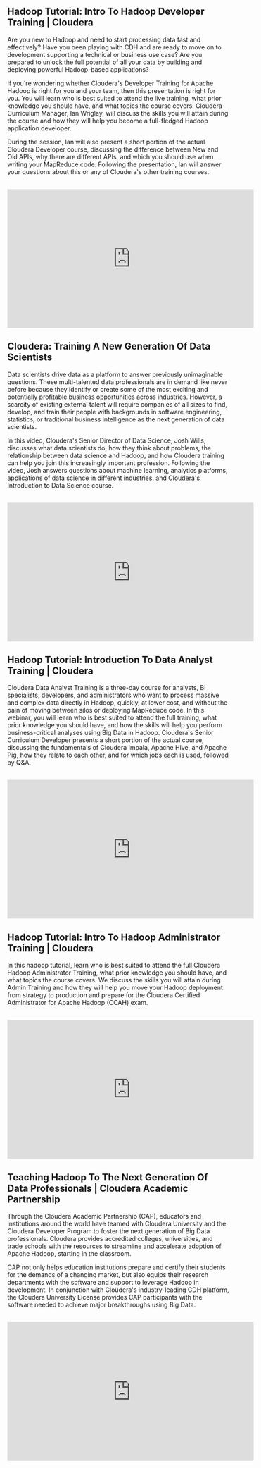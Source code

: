 <!--
name: cloudera hadoop tutorials
version : "0.1"
title : "Cloudera Hadoop Tutorials"
description: "Introduction to Hadoop."
homepage : "https://www.youtube.com/playlist?list=PLe-h9HrA9qfDva0DpD5SX8pGb89ZnG6mz"
author : "Cloudera, Inc."
-->


<!-- @section -->

## Hadoop Tutorial: Intro To Hadoop Developer Training | Cloudera

Are you new to Hadoop and need to start processing data fast and effectively? Have you been playing with CDH and are ready to move on to development supporting a technical or business use case? Are you prepared to unlock the full potential of all your data by building and deploying powerful Hadoop-based applications?

If you're wondering whether Cloudera's Developer Training for Apache Hadoop is right for you and your team, then this presentation is right for you. You will learn who is best suited to attend the live training, what prior knowledge you should have, and what topics the course covers. Cloudera Curriculum Manager, Ian Wrigley, will discuss the skills you will attain during the course and how they will help you become a full-fledged Hadoop application developer.

During the session, Ian will also present a short portion of the actual Cloudera Developer course, discussing the difference between New and Old APIs, why there are different APIs, and which you should use when writing your MapReduce code. Following the presentation, Ian will answer your questions about this or any of Cloudera's other training courses.

</br>
<iframe width="560" height="315" src="https://www.youtube.com/embed/nLzOtJWWrrw" frameborder="0" allowfullscreen></iframe>
</br>

<!-- @section -->

## Cloudera: Training A New Generation Of Data Scientists

Data scientists drive data as a platform to answer previously unimaginable questions. These multi-talented data professionals are in demand like never before because they identify or create some of the most exciting and potentially profitable business opportunities across industries. However, a scarcity of existing external talent will require companies of all sizes to find, develop, and train their people with backgrounds in software engineering, statistics, or traditional business intelligence as the next generation of data scientists.

In this video, Cloudera's Senior Director of Data Science, Josh Wills, discusses what data scientists do, how they think about problems, the relationship between data science and Hadoop, and how Cloudera training can help you join this increasingly important profession. Following the video, Josh answers questions about machine learning, analytics platforms, applications of data science in different industries, and Cloudera's Introduction to Data Science course.

</br>
<iframe width="560" height="315" src="https://www.youtube.com/embed/x2wnE8ZTgyI" frameborder="0" allowfullscreen></iframe>
</br>

<!-- @section -->

## Hadoop Tutorial: Introduction To Data Analyst Training | Cloudera

Cloudera Data Analyst Training is a three-day course for analysts, BI specialists, developers, and administrators who want to process massive and complex data directly in Hadoop, quickly, at lower cost, and without the pain of moving between silos or deploying MapReduce code. In this webinar, you will learn who is best suited to attend the full training, what prior knowledge you should have, and how the skills will help you perform business-critical analyses using Big Data in Hadoop. Cloudera's Senior Curriculum Developer presents a short portion of the actual course, discussing the fundamentals of Cloudera Impala, Apache Hive, and Apache Pig, how they relate to each other, and for which jobs each is used, followed by Q&A.

</br>
<iframe width="560" height="315" src="https://www.youtube.com/embed/KC3dbj1oYZ4" frameborder="0" allowfullscreen></iframe>
</br>

<!-- @section -->

## Hadoop Tutorial: Intro To Hadoop Administrator Training | Cloudera

In this hadoop tutorial, learn who is best suited to attend the full Cloudera Hadoop Administrator Training, what prior knowledge you should have, and what topics the course covers. We discuss the skills you will attain during Admin Training and how they will help you move your Hadoop deployment from strategy to production and prepare for the Cloudera Certified Administrator for Apache Hadoop (CCAH) exam.

</br>
<iframe width="560" height="315" src="https://www.youtube.com/embed/wd6vaZ0Wfyw" frameborder="0" allowfullscreen></iframe>
</br>

<!-- @section -->

## Teaching Hadoop To The Next Generation Of Data Professionals | Cloudera Academic Partnership

Through the Cloudera Academic Partnership (CAP), educators and institutions around the world have teamed with Cloudera University and the Cloudera Developer Program to foster the next generation of Big Data professionals. Cloudera provides accredited colleges, universities, and trade schools with the resources to streamline and accelerate adoption of Apache Hadoop, starting in the classroom.

CAP not only helps education institutions prepare and certify their students for the demands of a changing market, but also equips their research departments with the software and support to leverage Hadoop in development. In conjunction with Cloudera's industry-leading CDH platform, the Cloudera University License provides CAP participants with the software needed to achieve major breakthroughs using Big Data.

</br>
<iframe width="560" height="315" src="https://www.youtube.com/embed/YW7xYrvQijk" frameborder="0" allowfullscreen></iframe>
</br>
